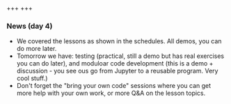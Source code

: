 +++
+++

### News (day 4)

- We covered the lessons as shown in the schedules.  All demos, you
  can do more later.
- Tomorrow we have: testing (practical, still a demo but has real
  exercises you can do later), and moduloar code development (this is
  a demo + discussion - you see ous go from Jupyter to a reusable
  program.  Very cool stuff.)
- Don't forget the "bring your own code" sessions where you can get
  more help with your own work, or more Q&A on the lesson topics.
